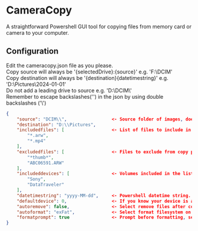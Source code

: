 # CameraCopy

A straightforward Powershell GUI tool for copying files from memory card or camera to your computer.

## Configuration

Edit the cameracopy.json file as you please.<br>
Copy source will always be '{selectedDrive}:\{source}\' e.g. 'F:\DCIM\'<br>
Copy destination will always be '{destination}\{datetimestring}\' e.g. 'D:\Pictures\2024-01-01\'<br>
Do not add a leading drive to source e.g. 'D:\\DCIM\\'<br>
Remember to escape backslashes('\') in the json by using double backslashes ('\\')<br>
```json
{
    "source": "DCIM\\",                 <- Source folder of images, does not have to be set. Will only use volume letter if not set.
    "destination": "D:\\Pictures",
    "includedfiles": [                  <- List of files to include in copy, cameras might have additional files. set to "*" you want to copy everything.
        "*.arw",
        "*.mp4"
    ],
    "excludedfiles": [                  <- Files to exclude from copy progress. Can be left empty.
        "*thumb*",
        "ABC06591.ARW"
    ],
    "includeddevices": [                <- Volumes included in the list. If left empty everything will be listed.
        "Sony",
        "DataTraveler"
    ],
    "datetimestring": "yyyy-MM-dd",     <- Powershell datetime string. yyyy-MM-dd meaning 2024-01-01.
    "defaultdevice": 0,                 <- If you know your device is always e.g. second on the list set to 1.
    "autoremove": false,                <- Select remove files after copying on start
    "autoformat": "exFat",              <- Select format filesystem on start. Can be empty or any of FAT32, exFAT, NTFS
    "formatprompt": true                <- Prompt before formatting, set to false if you want to format without confirmation (dangerous).
}
```
